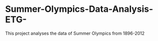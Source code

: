 # Summer-Olympics-Data-Analysis-ETG-
This project analyses the data of Summer Olympics from 1896-2012
